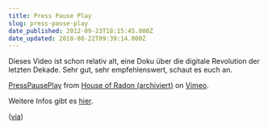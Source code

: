 ```yaml
---
title: Press Pause Play
slug: press-pause-play
date_published: 2012-09-23T18:15:45.000Z
date_updated: 2018-08-22T09:39:14.000Z
---
```


Dieses Video ist schon relativ alt, eine Doku über die digitale Revolution der letzten Dekade. Sehr gut, sehr empfehlenswert, schaut es euch an.

[PressPausePlay](http://vimeo.com/34608191) from [House of Radon (archiviert)](http://web.archive.org/web/20120925042429/http://vimeo.com/houseofradon) on [Vimeo](http://vimeo.com).

Weitere Infos gibt es [hier](http://www.presspauseplay.com/).

([via](http://www.nerotunes.com/2012/01/presspauseplay-sehenswerte-dokumentation-ber-die-digitale-kultur/#more-1845))

